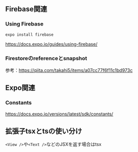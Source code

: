 ## Firebase関連

### Using Firebase
```
expo install firebase
```
https://docs.expo.io/guides/using-firebase/

### Firestoreのreferenceとsnapshot
参考：https://qiita.com/takahi5/items/a07cc77f6f11c1bd973c

## Expo関連
### Constants
https://docs.expo.io/versions/latest/sdk/constants/

## 拡張子tsxとtsの使い分け
```<View />```や```<Text />```などのJSXを返す場合はtsx